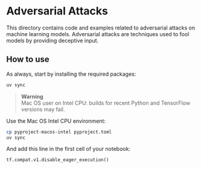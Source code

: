 # Adversarial Attacks

This directory contains code and examples related to adversarial attacks on machine learning models. Adversarial attacks are techniques used to fool models by providing deceptive input.

## How to use

As always, start by installing the required packages:

```bash
uv sync
```

> **Warning**  
> Mac OS user on Intel CPU: builds for recent Python and TensorFlow versions may fail.

Use the Mac OS Intel CPU environment:

```bash
cp pyproject-macos-intel pyproject.toml
uv sync
```

And add this line in the first cell of your notebook:

```python
tf.compat.v1.disable_eager_execution()
```
